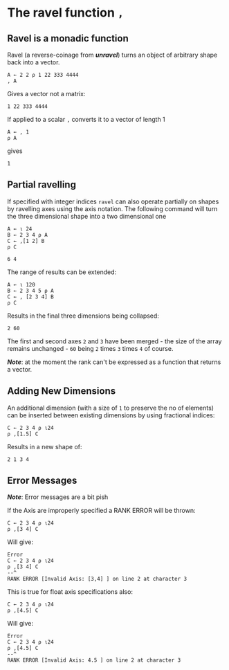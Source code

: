 # The ravel function `,`

## Ravel is a monadic function

Ravel (a reverse-coinage from ***unravel***) turns an object of arbitrary shape back into a vector.

```pometo
A ← 2 2 ⍴ 1 22 333 4444
, A
```

Gives a vector not a matrix:

```pometo_results
1 22 333 4444
```

If applied to a scalar `,` converts it to a vector of length 1

```pometo
A ← , 1
⍴ A
```

gives

```pometo_results
1
```

## Partial ravelling

If specified with integer indices `ravel` can also operate partially on shapes by ravelling axes using the axis notation. The following command will turn the three dimensional shape into a two dimensional one

```pometo
A ← ⍳ 24
B ← 2 3 4 ⍴ A
C ← ,[1 2] B
⍴ C
```

```pometo_results
6 4
```

The range of results can be extended:

```pometo
A ← ⍳ 120
B ← 2 3 4 5 ⍴ A
C ← , [2 3 4] B
⍴ C
```

Results in the final three dimensions being collapsed:
```pometo_results
2 60
```

The first and second axes `2` and `3` have been merged - the size of the array remains unchanged - `60` being `2` times `3` times `4` of course.

***Note***: at the moment the rank can't be expressed as a function that returns a vector.

## Adding New Dimensions

An additional dimension (with a size of `1` to preserve the no of elements) can be inserted between existing dimensions by using fractional indices:

```pometo
C ← 2 3 4 ⍴ ⍳24
⍴ ,[1.5] C
```

Results in a new shape of:

```pometo_results
2 1 3 4
```

## Error Messages

***Note***: Error messages are a bit pish

If the Axis are improperly specified a RANK ERROR will be thrown:

```pometo
C ← 2 3 4 ⍴ ⍳24
⍴ ,[3 4] C
```

Will give:

```pometo_results
Error
C ← 2 3 4 ⍴ ⍳24
⍴ ,[3 4] C
--^
RANK ERROR [Invalid Axis: [3,4] ] on line 2 at character 3
```

This is true for float axis specifications also:

```pometo
C ← 2 3 4 ⍴ ⍳24
⍴ ,[4.5] C
```

Will give:

```pometo_results
Error
C ← 2 3 4 ⍴ ⍳24
⍴ ,[4.5] C
--^
RANK ERROR [Invalid Axis: 4.5 ] on line 2 at character 3
```